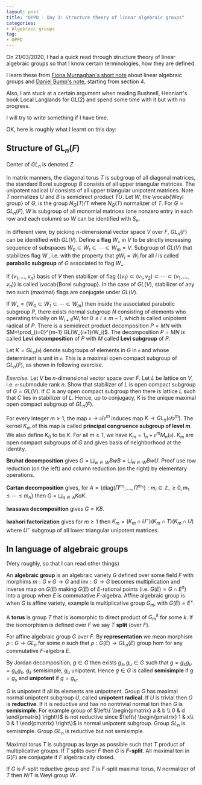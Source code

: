 ```yaml
---
layout: post
title: "OPPD - Day 3: Structure theory of linear algebraic groups"
categories: 
- Algebraic groups
tag: 
- OPPD
---
```


On 21/03/2020, I had a quick read through structure theory of linear algebraic groups
so that I know certain terminologies, how they are defined. 

I learn these from [Fiona Murnaghan's short note](http://www.math.toronto.edu/murnaghan/courses/algp.pdf)
about linear algebraic groups and [Daniel Bump's note](http://sporadic.stanford.edu/bump/math263/hecke.pdf),
starting from section 4. 

Also, I am stuck at a certain argument when reading Bushnell, Henniart's book 
Local Langlands for GL(2) and spend some time with it but with no 
progress. 

I will try to write something if I have time. 

OK, here is roughly what I learnt on this day:

## Structure of $\text{GL}_n(F)$
Center of $GL_n$ is denoted $Z$. 

In matrix manners, the diagonal torus $T$ 
is subgroup of all diagonal matrices, the 
standard Borel subgroup $B$ consists of all 
upper triangular matrices. The unipotent radical 
$U$ consists of all upper triangular unipotent 
matrices. Note $T$ normalizes $U$ and $B$ is 
semidirect product $TU$. Let $W$, the \vocab{Weyl 
group} of $G$, is the group $N_G(T)/T$ where 
$N_G(T)$ normalizer of $T$. For $G=GL_n(F)$,
$W$ is subgroup of all monomial matrices (one 
nonzero entry in each row and each column) so 
$W$ can be identified with $S_n$.

In different view, by picking $n$-dimensional vector 
space $V$ over $F$, $GL_n(F)$ can be identified with 
$GL(V)$. Define a **flag** $W_{\bullet}$ in $V$
to be strictly increasing sequence of subspaces 
$W_0\subset W_1\subset \cdots \subset W_m=V$. 
Subgroup of $GL(V)$ that stabilizes flag $W_{.}$,
i.e. with the property that $gW_i=W_i$ for all $i$ 
is called **parabolic subgroup** of $G$
associated to flag $W_{\bullet}$.

If $\{v_1,\ldots, v_n\}$ basis of $V$ then 
stabilizer of flag $\{(v_1)\subset (v_1,v_2)\subset 
\cdots \subset (v_1,\ldots, v_n)\}$ is called 
\vocab{Borel subgroup}. In the case of $GL(V)$,
stabilizer of any two such (maximal) flags 
are conjugate under $GL(V)$. 

If $W_{\bullet}=\{W_0\subset W_1\subset \cdots 
\subset W_m\}$ then inside the associated 
parabolic subgroup $P$, there exists normal 
subgroup $N$ consisting of elements who operating 
trivially on $W_{i+1}/W_i$ for $0\le i \le m-1$,
which is called unipotent radical of $P$. 
There is a semidirect product decomposition $P=MN$
with $M=\prod_{i=0}^{m-1} GL(W_{i+1}/W_i)$. 
The decomposition $P=MN$ is called **Levi 
decomposition** of $P$ with $M$ called **Levi
subgroup** of $P$. 

Let $K=GL_n(\mathfrak{o})$ denote subgroups of 
elements in $G$ in $\mathfrak{o}$ and whose 
determinant is unit in $\mathfrak{o}$. This 
is a maximal open compact subgroup of $GL_n(F)$,
as shown in following exercise.

*Exercise.*
Let $V$ be $n$-dimensional vector space over $F$.
Let $L$ be lattice on $V$, i.e. $\mathfrak{o}$-submodule 
rank $n$. Show that stabilizer of $L$ is open compact 
subgroup of $G=GL(V)$. If $C$ is any open compact 
subgroup then there is lattice $L$ such that 
$C$ lies in stabilizer of $L$. Hence, up to 
conjugacy, $K$ is the unique maximal open compact subgroup 
of $GL_n(F)$. 

For every integer $m\ge 1$, the map $\mathfrak{o} 
\to \mathfrak{o}/\mathfrak{p}^m$ induces map 
$K\to GL_n(\mathfrak{o}/\mathfrak{p}^m)$. 
The kernel $K_m$ of this map is called 
**principal congruence subgroup of level $m$**.
We also define $K_0$ to be $K$. For all $m\ge 1$,
we have $K_m = 1_n+\mathfrak{p}^m M_n(\mathfrak{o})$.
$K_m$ are open compact subgroups of $G$ and 
gives basis of neighborhood at the identity. 

**Bruhat decomposition** gives 
$G=\bigsqcup_{w\in W}BwB=\bigsqcup_{w\in W}BwU$.
Proof use row reduction (on the left) and 
column reduction (on the right) by elementary
operations.

**Cartan decomposition** gives,
for $A=\{\text{diag}(\Pi^{m_1},\ldots,\Pi^{m_n}): 
m_i\in \mathbb{Z}\_{\ge 0}, m_1\le \cdots \le m_n\}$ then 
$G=\bigsqcup_{a\in A} KaK$. 

**Iwasawa decomposition** gives $G=KB$. 

**Iwahori factorization** gives 
for $m\ge 1$ then $K_m=(K_m\cap U^-)(K_m\cap T)
(K_m\cap U)$ where $U^-$ subgroup of all 
lower triangular unipotent matrices. 

## In language of algebraic groups
(Very roughly, so that I can read other things)


An **algebraic group** is an algebraic variety $G$
defined over some field $F$ with morphims $m:G\times 
G\to G$ and $\text{inv}: G\to G$ becomes multiplication 
and inverse map on $G(E)$ making $G(E)$ of 
$E$-rational points (i.e. $G(E)=G\cap E^n$) into 
a group when $E$ is commutative $F$-algebra. 
Affine algebraic group is when $G$ is affine variety, 
example is multiplicative group $G_m$, with 
$G(E)=E^{\times}$. 

A **torus** is group $T$ that is isomorphic to 
direct product of $G_m^k$ for some $k$. If 
the isomorphism is defined over $F$ we say $T$ 
**split** (over $F$). 

For affine algebraic group $G$ over $F$. 
By **representation** we mean morphism 
$\rho:G\to GL_n$ for some $n$ such that 
$\rho:G(E)\to GL_n(E)$ group hom for any 
commutative $F$-algebra $E$. 

By Jordan decomposition, $g\in G$ then 
exists $g_s,g_u\in G$ such that $g=g_sg_u=g_ug_s$,
$g_s$ semisimple, $g_u$ unipotent.
Hence $g\in G$ is called **semisimple**
if $g=g_s$ and **unipotent** if $g=g_u$. 

$G$ is unipotent if all its elements are unipotnent.
Group $G$ has maximal normal unipotent subgroup 
$U$, called **unipotent radical**. If $U$ 
is trivial then $G$ is **reductive**. 
If it is reductive and has no nontrivial normal 
tori then $G$ is **semisimple**. For example 
group of $\left\{ \begin{pmatrix} a & b \\ 0 & d \end{pmatrix} \right\}$ 
is not reductive since 
$\left\{ \begin{pmatrix}
1 & x\\ 0 & 1
\end{pmatrix} \right\}$ is normal unipotent subgroup.
Group $SL_n$ is semisimple. Group $GL_n$ is 
reductive but not semisimple. 

Maximal torus $T$ is subgroup as large as possible 
such that $T$ product of multiplicative groups. 
If $T$ splits over $F$ then $G$ is **$F$-split**.
All maximal tori in $G(F)$ are conjugate if $F$
algebraically closed. 

If $G$ is $F$-split reductive group and $T$ is 
$F$-split maximal torus, $N$ normalizer of $T$
then $N/T$ is Weyl group $W$. 